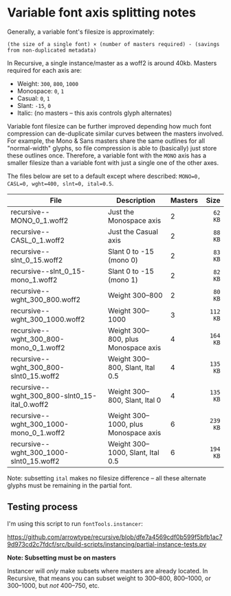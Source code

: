 # Variable font axis splitting notes

Generally, a variable font's filesize is approximately:

```
(the size of a single font) × (number of masters required) - (savings from non-duplicated metadata)
```

In Recursive, a single instance/master as a woff2 is around 40kb. Masters required for each axis are:

- Weight: `300`, `800`, `1000`
- Monospace: `0`, `1`
- Casual: `0`, `1`
- Slant: `-15`, `0`
- Italic: (no masters – this axis controls glyph alternates)

Variable font filesize can be further improved depending how much font compression can de-duplicate similar curves between the masters involved. For example, the Mono & Sans masters share the same outlines for all "normal-width" glyphs, so file compression is able to (basically) just store these outlines once. Therefore, a variable font with the `MONO` axis has a smaller filesize than a variable font with just a single one of the other axes. 

 The files below are set to a default except where described: `MONO=0, CASL=0, wght=400, slnt=0, ital=0.5`.

| File                                            | Description                          | Masters | Size     |
| ----------------------------------------------- | ------------------------------------ | ------- | -------: |
| recursive--MONO_0_1.woff2                       | Just the Monospace axis              | 2       |  `62 KB` |
| recursive--CASL_0_1.woff2                       | Just the Casual axis                 | 2       |  `88 KB` |
| recursive--slnt_0_15.woff2                      | Slant 0 to -15 (mono 0)              | 2       |  `83 KB` |
| recursive--slnt_0_15-mono_1.woff2               | Slant 0 to -15 (mono 1)              | 2       |  `82 KB` |
| recursive--wght_300_800.woff2                   | Weight 300–800                       | 2       |  `80 KB` |
| recursive--wght_300_1000.woff2                  | Weight 300–1000                      | 3       | `112 KB` |
| recursive--wght_300_800-mono_0_1.woff2          | Weight 300–800, plus Monospace axis  | 4       | `164 KB` |
| recursive--wght_300_800-slnt0_15.woff2          | Weight 300–800, Slant, Ital 0.5      | 4       | `135 KB` |
| recursive--wght_300_800-slnt0_15-ital_0.woff2   | Weight 300–800, Slant, Ital 0        | 4       | `135 KB` |
| recursive--wght_300_1000-mono_0_1.woff2         | Weight 300–1000, plus Monospace axis | 6       | `239 KB` |
| recursive--wght_300_1000-slnt0_15.woff2         | Weight 300–1000, Slant, Ital 0.5     | 6       | `194 KB` |

Note: subsetting `ital` makes no filesize difference – all these alternate glyphs must be remaining in the partial font.

## Testing process

I'm using this script to run `fontTools.instancer`: 

https://github.com/arrowtype/recursive/blob/dfe7a4569cdf0b599f5bfb1ac79d973cd2c7fdcf/src/build-scripts/instancing/partial-instance-tests.py

**Note: Subsetting must be on masters**

Instancer will *only* make subsets where masters are already located. In Recursive, that means you can subset weight to 300–800, 800–1000, or 300–1000, but *not* 400–750, etc.
